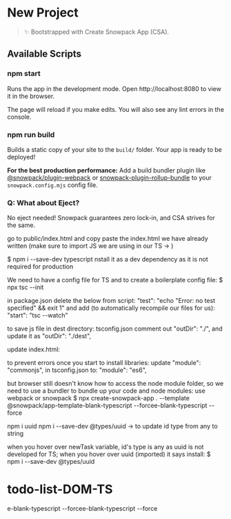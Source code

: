 # New Project

> ✨ Bootstrapped with Create Snowpack App (CSA).

## Available Scripts

### npm start

Runs the app in the development mode.
Open http://localhost:8080 to view it in the browser.

The page will reload if you make edits.
You will also see any lint errors in the console.

### npm run build

Builds a static copy of your site to the `build/` folder.
Your app is ready to be deployed!

**For the best production performance:** Add a build bundler plugin like [@snowpack/plugin-webpack](https://github.com/snowpackjs/snowpack/tree/main/plugins/plugin-webpack) or [snowpack-plugin-rollup-bundle](https://github.com/ParamagicDev/snowpack-plugin-rollup-bundle) to your `snowpack.config.mjs` config file.

### Q: What about Eject?

No eject needed! Snowpack guarantees zero lock-in, and CSA strives for the same.

go to public/index.html and copy paste the index.html we have already written (make sure to import JS we are using in our TS -> <script type="module" src="/dist/index.js"></script> )

$ npm i --save-dev typescript
nstall it as a dev dependency as it is not required for production

We need to have a config file for TS and to create a boilerplate config file:
$ npx tsc --init

in package.json delete the below from script:
"test": "echo \"Error: no test specified\" && exit 1"
and add (to automatically recompile our files for us):
"start": "tsc --watch"

to save js file in dest directory:
tsconfig.json
comment out "outDir": "./",
and update it as
"outDir": "./dest", 

update index.html:
<script src="dest/script.js" defer></script>


to prevent errors once you start to install libraries:
update "module": "commonjs", in tsconfig.json to:
"module": "es6",

but browser still doesn't know how to access the node module folder, so we need to use a bundler to bundle up your code and node modules: use webpack or snowpack 
$ npx create-snowpack-app . --template @snowpack/app-template-blank-typescript --forcee-blank-typescript --force

npm i uuid
npm i --save-dev @types/uuid -> to update id type from any to string

when you hover over newTask variable, id's type is any as uuid is not developed for TS; when you hover over uuid (imported) it says install:
$ npm i --save-dev @types/uuid
# todo-list-DOM-TS
e-blank-typescript --forcee-blank-typescript --force